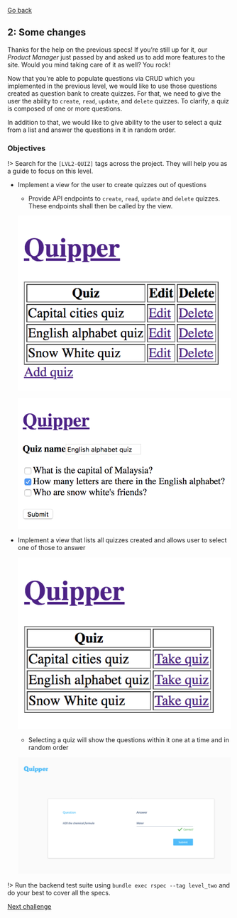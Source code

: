 [Go back](user_stories/level_one.md)

## 2: Some changes

Thanks for the help on the previous specs! If you’re still up for it, our _Product Manager_ just passed by and asked us to add more features to the site. Would you mind taking care of it as well? You rock!

Now that you're able to populate questions via CRUD which you implemented in the previous level, we would like to use those questions created as question bank to create quizzes. For that, we need to give the user the ability to `create`, `read`, `update`, and `delete` quizzes. To clarify, a quiz is composed of one or more questions.

In addition to that, we would like to give ability to the user to select a quiz from a list and answer the questions in it in random order.

### Objectives

!> Search for the `[LVL2-QUIZ]` tags across the project. They will help you as a guide to focus on this level.

*   Implement a view for the user to create quizzes out of questions
    *   Provide API endpoints to `create`, `read`, `update` and `delete` quizzes. These endpoints shall then be called by the view.

    ![mockup](../img/quiz_catalog.png)

    ![mockup](../img/add_edit_quiz.png)

*   Implement a view that lists all quizzes created and allows user to select one of those to answer

    ![mockup](../img/quiz_list.png)

    *   Selecting a quiz will show the questions within it one at a time and in random order

    ![question mockup](../img/question.png)

!> Run the backend test suite using `bundle exec rspec --tag level_two` and do your best to cover all the specs.

[Next challenge](user_stories/level_three.md)
